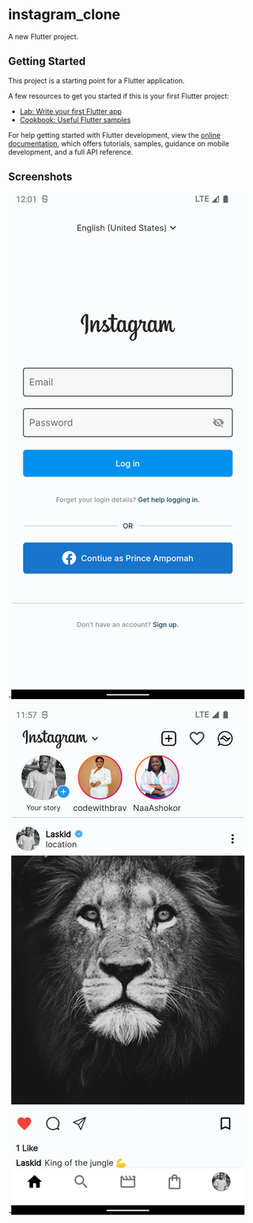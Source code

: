 # instagram_clone

A new Flutter project.

## Getting Started

This project is a starting point for a Flutter application.

A few resources to get you started if this is your first Flutter project:

- [Lab: Write your first Flutter app](https://docs.flutter.dev/get-started/codelab)
- [Cookbook: Useful Flutter samples](https://docs.flutter.dev/cookbook)

For help getting started with Flutter development, view the
[online documentation](https://docs.flutter.dev/), which offers tutorials,
samples, guidance on mobile development, and a full API reference.

<!-- Hi there, I am working on instagram clone!!!! -->

## Screenshots

-!['Screenshot 1'](https://github.com/Prince-Ampomah/Instagram-Clone/blob/master/assets/images/screenshot1.png)

-!['Screenshot 2'](https://github.com/Prince-Ampomah/Instagram-Clone/blob/master/assets/images/screenshot2.png)
